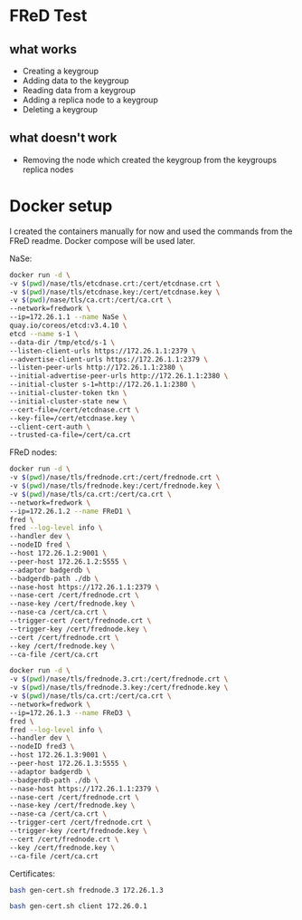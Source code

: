 # FReD Test

## what works
- Creating a keygroup
- Adding data to the keygroup
- Reading data from a keygroup
- Adding a replica node to a keygroup
- Deleting a keygroup

## what doesn't work
- Removing the node which created the keygroup from the keygroups replica nodes

# Docker setup

I created the containers manually for now and used the commands from the FReD readme. Docker compose will be used later.

NaSe:
```sh
docker run -d \
-v $(pwd)/nase/tls/etcdnase.crt:/cert/etcdnase.crt \
-v $(pwd)/nase/tls/etcdnase.key:/cert/etcdnase.key \
-v $(pwd)/nase/tls/ca.crt:/cert/ca.crt \
--network=fredwork \
--ip=172.26.1.1 --name NaSe \ 
quay.io/coreos/etcd:v3.4.10 \
etcd --name s-1 \      
--data-dir /tmp/etcd/s-1 \
--listen-client-urls https://172.26.1.1:2379 \
--advertise-client-urls https://172.26.1.1:2379 \
--listen-peer-urls http://172.26.1.1:2380 \
--initial-advertise-peer-urls http://172.26.1.1:2380 \
--initial-cluster s-1=http://172.26.1.1:2380 \
--initial-cluster-token tkn \        
--initial-cluster-state new \   
--cert-file=/cert/etcdnase.crt \
--key-file=/cert/etcdnase.key \
--client-cert-auth \               
--trusted-ca-file=/cert/ca.crt
```

FReD nodes:
```sh
docker run -d \
-v $(pwd)/nase/tls/frednode.crt:/cert/frednode.crt \
-v $(pwd)/nase/tls/frednode.key:/cert/frednode.key \
-v $(pwd)/nase/tls/ca.crt:/cert/ca.crt \
--network=fredwork \
--ip=172.26.1.2 --name FReD1 \
fred \
fred --log-level info \
--handler dev \
--nodeID fred \
--host 172.26.1.2:9001 \
--peer-host 172.26.1.2:5555 \
--adaptor badgerdb \
--badgerdb-path ./db \
--nase-host https://172.26.1.1:2379 \
--nase-cert /cert/frednode.crt \
--nase-key /cert/frednode.key \
--nase-ca /cert/ca.crt \
--trigger-cert /cert/frednode.crt \
--trigger-key /cert/frednode.key \
--cert /cert/frednode.crt \
--key /cert/frednode.key \
--ca-file /cert/ca.crt
```

```sh
docker run -d \
-v $(pwd)/nase/tls/frednode.3.crt:/cert/frednode.crt \
-v $(pwd)/nase/tls/frednode.3.key:/cert/frednode.key \
-v $(pwd)/nase/tls/ca.crt:/cert/ca.crt \
--network=fredwork \
--ip=172.26.1.3 --name FReD3 \
fred \
fred --log-level info \
--handler dev \
--nodeID fred3 \
--host 172.26.1.3:9001 \
--peer-host 172.26.1.3:5555 \
--adaptor badgerdb \
--badgerdb-path ./db \
--nase-host https://172.26.1.1:2379 \
--nase-cert /cert/frednode.crt \
--nase-key /cert/frednode.key \
--nase-ca /cert/ca.crt \
--trigger-cert /cert/frednode.crt \
--trigger-key /cert/frednode.key \
--cert /cert/frednode.crt \
--key /cert/frednode.key \
--ca-file /cert/ca.crt
```

Certificates:
```sh
bash gen-cert.sh frednode.3 172.26.1.3
```

```sh
bash gen-cert.sh client 172.26.0.1
```